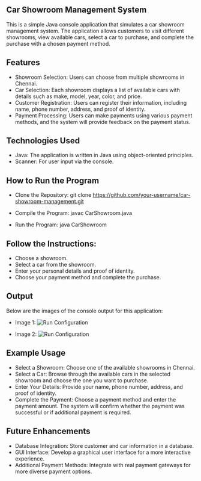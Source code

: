 ## Car Showroom Management System
This is a simple Java console application that simulates a car showroom management system. The application allows customers to visit different showrooms, view available cars, select a car to purchase, and complete the purchase with a chosen payment method.

## Features
- Showroom Selection: Users can choose from multiple showrooms in Chennai.
- Car Selection: Each showroom displays a list of available cars with details such as make, model, year, color, and price.
- Customer Registration: Users can register their information, including name, phone number, address, and proof of identity.
- Payment Processing: Users can make payments using various payment methods, and the system will provide feedback on the payment status.

## Technologies Used
- Java: The application is written in Java using object-oriented principles.
- Scanner: For user input via the console.

## How to Run the Program
- Clone the Repository:
git clone https://github.com/your-username/car-showroom-management.git

- Compile the Program:
javac CarShowroom.java

- Run the Program:
java CarShowroom

## Follow the Instructions:
- Choose a showroom.
- Select a car from the showroom.
- Enter your personal details and proof of identity.
- Choose your payment method and complete the purchase.

## Output
Below are the images of the console output for this application:

- Image 1: 
 ![Run Configuration](https://i.imgur.com/u6lS89A.png) 

- Image 2: 
 ![Run Configuration](https://i.imgur.com/mMygd2E.png) 
 
## Example Usage
- Select a Showroom: Choose one of the available showrooms in Chennai.
- Select a Car: Browse through the available cars in the selected showroom and choose the one you want to purchase.
- Enter Your Details: Provide your name, phone number, address, and proof of identity.
- Complete the Payment: Choose a payment method and enter the payment amount. The system will confirm whether the payment was successful or if additional payment is required.

## Future Enhancements
- Database Integration: Store customer and car information in a database.
- GUI Interface: Develop a graphical user interface for a more interactive experience.
- Additional Payment Methods: Integrate with real payment gateways for more diverse payment options.
